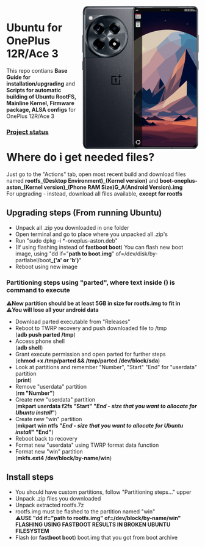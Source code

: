 <img align="right" src="ubnt.png" width="305" alt="Ubuntu 24.10 Running On A OnePlus Ace 3">

# Ubuntu for OnePlus 12R/Ace 3
This repo contians **Base Guide for installation/upgrading** and **Scripts for automatic building of Ubuntu RootFS, Mainline Kernel, Firmware package, ALSA configs** for OnePlus 12R/Ace 3

### [**Project status**](https://github.com/users/jiganomegsdfdf/projects/3/views/1)

# Where do i get needed files?
Just go to the "Actions" tab, open most recent build and download files named **rootfs_(Desktop Environment)_(Kernel version)** and **boot-oneplus-aston_(Kernel version)_(Phone RAM Size)G_A(Android Version).img**
<br>For upgrading - instead, download all files available, **except for rootfs**

## Upgrading steps (From running Ubuntu)
- Unpack all .zip you downloaded in one folder
- Open terminal and go to place where you unpacked all .zip's
- Run "sudo dpkg -i *-oneplus-aston.deb"
- (If using flashing instead of **fastboot boot**) You can flash new boot image, using "dd if="**path to boot.img**" of=/dev/disk/by-partlabel/boot_**('a' or 'b')**"
- Reboot using new image

### Partitioning steps using "parted", where text inside () is command to execute
⚠️**New partition should be at least 5GB in size for rootfs.img to fit in**
<br>⚠️**You will lose all your android data**
 - Download parted executable from "Releases"
 - Reboot to TWRP recovery and push downloaded file to /tmp <br>(**adb push parted /tmp**)
 - Access phone shell <br>(**adb shell**)
 - Grant execute permission and open parted for further steps<br>(**chmod +x /tmp/parted && /tmp/parted /dev/block/sda**)
 - Look at partitions and remember "Number", "Start" "End" for "userdata" partition <br>(**print**)
 - Remove "userdata" partition <br>(**rm "Number"**)
 - Create new "userdata" partition <br>(**mkpart userdata f2fs "Start" "*End - size that you want to allocate for Ubuntu install*"**)
 - Create new "win" partition <br>(**mkpart win ntfs "*End - size that you want to allocate for Ubuntu install*" "End"**)
 - Reboot back to recovery
 - Format new "userdata" using TWRP format data function
 - Format new "win" partition <br>(**mkfs.ext4 /dev/block/by-name/win**)
  
## Install steps
- You should have custom partitions, follow "Partitioning steps..." upper
- Unpack .zip files you downloaded
- Unpack extracted rootfs.7z
- rootfs.img must be flashed to the partition named "win"
<br>⚠️**USE "dd if="path to rootfs.img" of=/dev/block/by-name/win"
<br>  FLASHING USING FASTBOOT RESULTS IN BROKEN UBUNTU FILESYSTEM**
- Flash (or **fastboot boot**) boot.img that you got from boot archive
  


